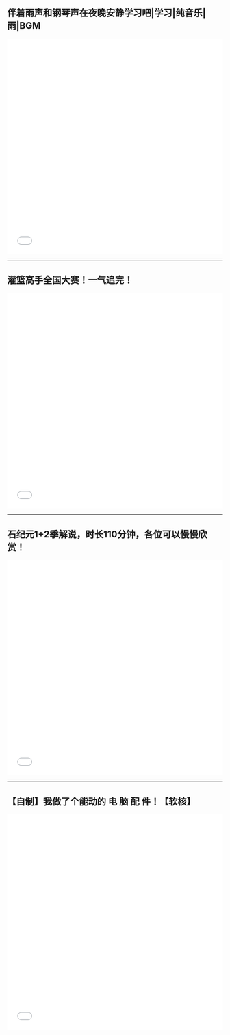 

## 伴着雨声和钢琴声在夜晚安静学习吧|学习|纯音乐|雨|BGM

<iframe align="center" width="100%" height="500"  src="//player.bilibili.com/player.html?aid=212496770&bvid=BV1ia411t7Ni&cid=553219512&page=1"  frameborder="no" border="0" marginwidth="0" marginheight="0"  scrolling="yes"></iframe>



****



## 灌篮高手全国大赛！一气追完！

<iframe align="center" width="100%" height="500"  src="//player.bilibili.com/player.html?aid=552299259&bvid=BV1Di4y1C7Dw&cid=549767450&page=1"  frameborder="no" border="0" marginwidth="0" marginheight="0"  scrolling="yes"></iframe>



****

## 石纪元1+2季解说，时长110分钟，各位可以慢慢欣赏！

<iframe align="center" width="100%" height="500"  src="//player.bilibili.com/player.html?aid=212277001&bvid=BV1Ea41187U1&cid=549168761&page=1"  frameborder="no" border="0" marginwidth="0" marginheight="0"  scrolling="yes"></iframe>



****

## 【自制】我做了个能动的 电 脑 配 件！【软核】

<iframe align="center" width="100%" height="500"  src="//player.bilibili.com/player.html?aid=212189891&bvid=BV1ka411b76m&cid=548248234&page=1"  frameborder="no" border="0" marginwidth="0" marginheight="0"  scrolling="yes"></iframe>



